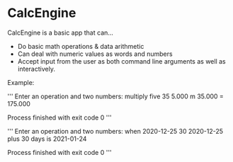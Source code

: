 # CalcEngine

CalcEngine is a basic app that can... 
- Do basic math operations &amp; data arithmetic
- Can deal with numeric values as words and numbers
- Accept input from the user as both command line arguments as well as interactively. 

Example:

'''
Enter an operation and two numbers:
multiply five 35
5.000 m 35.000 = 175.000

Process finished with exit code 0
'''

'''
Enter an operation and two numbers:
when 2020-12-25 30
2020-12-25 plus 30 days is 2021-01-24

Process finished with exit code 0
'''
